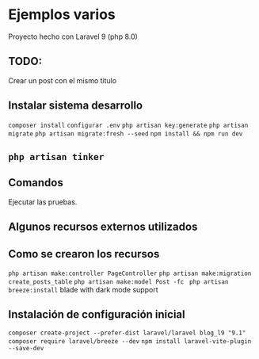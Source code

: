 # Ejemplos varios
Proyecto hecho con Laravel 9 (php 8.0)



## TODO:
Crear un post con el mismo titulo



## Instalar sistema desarrollo

``` composer install ```
``` configurar .env ```
``` php artisan key:generate ```
``` php artisan migrate ```
``` php artisan migrate:fresh --seed ```
``` npm install && npm run dev ```



## __``` php artisan tinker ```__




## Comandos

Ejecutar las pruebas.





## Algunos recursos externos utilizados



## Como se crearon los recursos
``` php artisan make:controller PageController ```
``` php artisan make:migration create_posts_table ```
``` php artisan make:model Post -fc  ```
``` php artisan breeze:install ```  blade with dark mode support



## Instalación de configuración inicial

``` composer create-project --prefer-dist laravel/laravel blog_l9 "9.1" ```
``` composer require laravel/breeze --dev ```
``` npm install laravel-vite-plugin --save-dev ```


